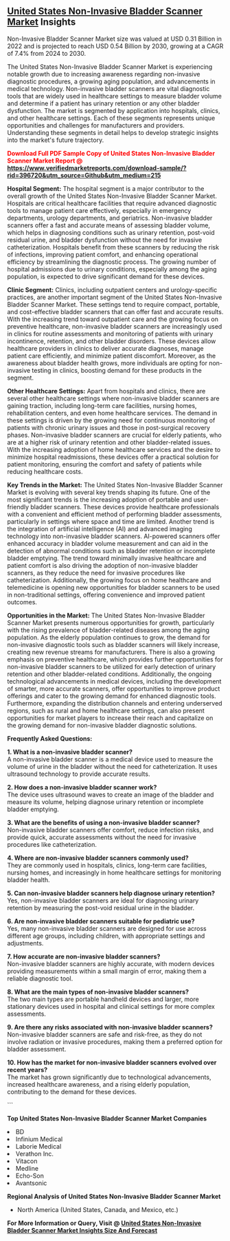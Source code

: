 <h2><a href="https://www.verifiedmarketreports.com/download-sample/?rid=396720&amp;utm_source=Github&amp;utm_medium=215" target="_blank">United States Non-Invasive Bladder Scanner Market</a> Insights</h2><p>Non-Invasive Bladder Scanner Market size was valued at USD 0.31 Billion in 2022 and is projected to reach USD 0.54 Billion by 2030, growing at a CAGR of 7.4% from 2024 to 2030.</p><p><p>The United States Non-Invasive Bladder Scanner Market is experiencing notable growth due to increasing awareness regarding non-invasive diagnostic procedures, a growing aging population, and advancements in medical technology. Non-invasive bladder scanners are vital diagnostic tools that are widely used in healthcare settings to measure bladder volume and determine if a patient has urinary retention or any other bladder dysfunction. The market is segmented by application into hospitals, clinics, and other healthcare settings. Each of these segments represents unique opportunities and challenges for manufacturers and providers. Understanding these segments in detail helps to develop strategic insights into the market's future trajectory. <b><p><span class=""><span style="color: #ff0000;"><strong>Download Full PDF Sample Copy of United States Non-Invasive Bladder Scanner Market Report</strong> @ </span><a href="https://www.verifiedmarketreports.com/download-sample/?rid=396720&amp;utm_source=Github&amp;utm_medium=215" target="_blank">https://www.verifiedmarketreports.com/download-sample/?rid=396720&amp;utm_source=Github&amp;utm_medium=215</a></span></p></b></p><p><strong>Hospital Segment:</strong> The hospital segment is a major contributor to the overall growth of the United States Non-Invasive Bladder Scanner Market. Hospitals are critical healthcare facilities that require advanced diagnostic tools to manage patient care effectively, especially in emergency departments, urology departments, and geriatrics. Non-invasive bladder scanners offer a fast and accurate means of assessing bladder volume, which helps in diagnosing conditions such as urinary retention, post-void residual urine, and bladder dysfunction without the need for invasive catheterization. Hospitals benefit from these scanners by reducing the risk of infections, improving patient comfort, and enhancing operational efficiency by streamlining the diagnostic process. The growing number of hospital admissions due to urinary conditions, especially among the aging population, is expected to drive significant demand for these devices.<p><strong>Clinic Segment:</strong> Clinics, including outpatient centers and urology-specific practices, are another important segment of the United States Non-Invasive Bladder Scanner Market. These settings tend to require compact, portable, and cost-effective bladder scanners that can offer fast and accurate results. With the increasing trend toward outpatient care and the growing focus on preventive healthcare, non-invasive bladder scanners are increasingly used in clinics for routine assessments and monitoring of patients with urinary incontinence, retention, and other bladder disorders. These devices allow healthcare providers in clinics to deliver accurate diagnoses, manage patient care efficiently, and minimize patient discomfort. Moreover, as the awareness about bladder health grows, more individuals are opting for non-invasive testing in clinics, boosting demand for these products in the segment.<p><strong>Other Healthcare Settings:</strong> Apart from hospitals and clinics, there are several other healthcare settings where non-invasive bladder scanners are gaining traction, including long-term care facilities, nursing homes, rehabilitation centers, and even home healthcare services. The demand in these settings is driven by the growing need for continuous monitoring of patients with chronic urinary issues and those in post-surgical recovery phases. Non-invasive bladder scanners are crucial for elderly patients, who are at a higher risk of urinary retention and other bladder-related issues. With the increasing adoption of home healthcare services and the desire to minimize hospital readmissions, these devices offer a practical solution for patient monitoring, ensuring the comfort and safety of patients while reducing healthcare costs.<p><strong>Key Trends in the Market:</strong> The United States Non-Invasive Bladder Scanner Market is evolving with several key trends shaping its future. One of the most significant trends is the increasing adoption of portable and user-friendly bladder scanners. These devices provide healthcare professionals with a convenient and efficient method of performing bladder assessments, particularly in settings where space and time are limited. Another trend is the integration of artificial intelligence (AI) and advanced imaging technology into non-invasive bladder scanners. AI-powered scanners offer enhanced accuracy in bladder volume measurement and can aid in the detection of abnormal conditions such as bladder retention or incomplete bladder emptying. The trend toward minimally invasive healthcare and patient comfort is also driving the adoption of non-invasive bladder scanners, as they reduce the need for invasive procedures like catheterization. Additionally, the growing focus on home healthcare and telemedicine is opening new opportunities for bladder scanners to be used in non-traditional settings, offering convenience and improved patient outcomes.<p><strong>Opportunities in the Market:</strong> The United States Non-Invasive Bladder Scanner Market presents numerous opportunities for growth, particularly with the rising prevalence of bladder-related diseases among the aging population. As the elderly population continues to grow, the demand for non-invasive diagnostic tools such as bladder scanners will likely increase, creating new revenue streams for manufacturers. There is also a growing emphasis on preventive healthcare, which provides further opportunities for non-invasive bladder scanners to be utilized for early detection of urinary retention and other bladder-related conditions. Additionally, the ongoing technological advancements in medical devices, including the development of smarter, more accurate scanners, offer opportunities to improve product offerings and cater to the growing demand for enhanced diagnostic tools. Furthermore, expanding the distribution channels and entering underserved regions, such as rural and home healthcare settings, can also present opportunities for market players to increase their reach and capitalize on the growing demand for non-invasive bladder diagnostic solutions.<p><strong>Frequently Asked Questions:</strong></p><p><b>1. What is a non-invasive bladder scanner?</b><br>A non-invasive bladder scanner is a medical device used to measure the volume of urine in the bladder without the need for catheterization. It uses ultrasound technology to provide accurate results.</p><p><b>2. How does a non-invasive bladder scanner work?</b><br>The device uses ultrasound waves to create an image of the bladder and measure its volume, helping diagnose urinary retention or incomplete bladder emptying.</p><p><b>3. What are the benefits of using a non-invasive bladder scanner?</b><br>Non-invasive bladder scanners offer comfort, reduce infection risks, and provide quick, accurate assessments without the need for invasive procedures like catheterization.</p><p><b>4. Where are non-invasive bladder scanners commonly used?</b><br>They are commonly used in hospitals, clinics, long-term care facilities, nursing homes, and increasingly in home healthcare settings for monitoring bladder health.</p><p><b>5. Can non-invasive bladder scanners help diagnose urinary retention?</b><br>Yes, non-invasive bladder scanners are ideal for diagnosing urinary retention by measuring the post-void residual urine in the bladder.</p><p><b>6. Are non-invasive bladder scanners suitable for pediatric use?</b><br>Yes, many non-invasive bladder scanners are designed for use across different age groups, including children, with appropriate settings and adjustments.</p><p><b>7. How accurate are non-invasive bladder scanners?</b><br>Non-invasive bladder scanners are highly accurate, with modern devices providing measurements within a small margin of error, making them a reliable diagnostic tool.</p><p><b>8. What are the main types of non-invasive bladder scanners?</b><br>The two main types are portable handheld devices and larger, more stationary devices used in hospital and clinical settings for more complex assessments.</p><p><b>9. Are there any risks associated with non-invasive bladder scanners?</b><br>Non-invasive bladder scanners are safe and risk-free, as they do not involve radiation or invasive procedures, making them a preferred option for bladder assessment.</p><p><b>10. How has the market for non-invasive bladder scanners evolved over recent years?</b><br>The market has grown significantly due to technological advancements, increased healthcare awareness, and a rising elderly population, contributing to the demand for these devices.</p>```</p><p><strong>Top United States Non-Invasive Bladder Scanner Market Companies</strong></p><div data-test-id=""><p><li>BD</li><li> Infinium Medical</li><li> Laborie Medical</li><li> Verathon Inc.</li><li> Vitacon</li><li> Medline</li><li> Echo-Son</li><li> Avantsonic</li></p><div><strong>Regional Analysis of&nbsp;United States Non-Invasive Bladder Scanner Market</strong></div><ul><li dir="ltr"><p dir="ltr">North America&nbsp;(United States, Canada, and Mexico, etc.)</p></li></ul><p><strong>For More Information or Query, Visit @&nbsp;</strong><strong><a href="https://www.verifiedmarketreports.com/product/non-invasive-bladder-scanner-market/?utm_source=Github&amp;utm_medium=215" target="_blank">United States Non-Invasive Bladder Scanner Market Insights Size And Forecast</a></strong></p></div>
